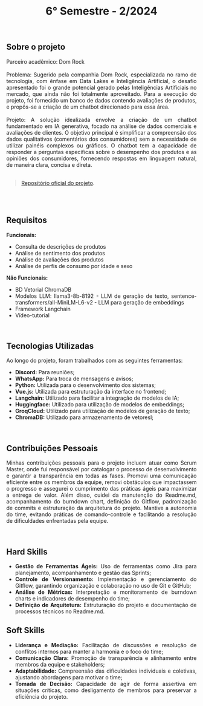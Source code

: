 <h1 align="center"> 6° Semestre - 2/2024 </h1>
<p align="center">
</p>

<br>

## Sobre o projeto 

<div align="justify">
  Parceiro acadêmico: Dom Rock
  <br><br>
  Problema: Sugerido pela companhia Dom Rock, especializada no ramo de tecnologia, com ênfase em Data Lakes e Inteligência Artificial, o desafio apresentado foi o grande potencial gerado pelas Inteligências Artificiais no mercado, que ainda não foi totalmente aproveitado. Para a execução do projeto, foi fornecido um banco de dados contendo avaliações de produtos, e propôs-se a criação de um chatbot direcionado para essa área.
  <br><br>
  Projeto: A solução idealizada envolve a criação de um chatbot fundamentado em IA generativa, focado na análise de dados comerciais e avaliações de clientes. O objetivo principal é simplificar a compreensão dos dados qualitativos (comentários dos consumidores) sem a necessidade de utilizar painéis complexos ou gráficos. O chatbot tem a capacidade de responder a perguntas específicas sobre o desempenho dos produtos e as opiniões dos consumidores, fornecendo respostas em linguagem natural, de maneira clara, concisa e direta.
  <br>
<div><br>
  
> [Repositório oficial do projeto](https://github.com/atomofatec/API-DOMROCK).

<br>


<br>
  
## Requisitos 
 
**Funcionais:**<br>
- Consulta de descrições de produtos
- Análise de sentimento dos produtos
- Análise de avaliações dos produtos
- Análise de perfis de consumo por idade e sexo

**Não Funcionais:**<br>
- BD Vetorial ChromaDB
- Modelos LLM: llama3-8b-8192 - LLM de geração de texto, sentence-transformers/all-MiniLM-L6-v2 - LLM para geração de embeddings
- Framework Langchain
- Vídeo-tutorial
<br>

## Tecnologias Utilizadas
Ao longo do projeto, foram trabalhados com as seguintes ferramentas:
<br>
  - **Discord:** Para reuniões;
  - **WhatsApp:** Para troca de mensagens e avisos;
  - **Python:** Utilizada para o desenvolvimento dos sistemas;
  - **Vue.js:** Utilizada para estruturação da interface no frontend;
  - **Langchain:** Utilizado para facilitar a integração de modelos de IA;
  - **Huggingface:** Utilizado para utilização de modelos de embeddings;
  - **GroqCloud:** Utilizado para utilização de modelos de geração de texto;
  - **ChromaDB:** Utilizado para armazenamento de vetoresl;
  
<br>

## Contribuições Pessoais
<div align="justify">

Minhas contribuições pessoais para o projeto incluem atuar como Scrum Master, onde fui responsável por catalogar o processo de desenvolvimento e garantir a transparência em todas as fases. Promovi uma comunicação eficiente entre os membros da equipe, removi obstáculos que impactassem o progresso e assegurei o cumprimento das práticas ágeis para maximizar a entrega de valor. Além disso, cuidei da manutenção do Readme.md, acompanhamento do burndown chart, definição do Gitflow, padronização de commits e estruturação da arquitetura do projeto. Mantive a autonomia do time, evitando práticas de comando-controle e facilitando a resolução de dificuldades enfrentadas pela equipe.
<div>

<br>


## Hard Skills
- **Gestão de Ferramentas Ágeis:** Uso de ferramentas como Jira para planejamento, acompanhamento e gestão das Sprints; <br>
- **Controle de Versionamento:** Implementação e gerenciamento do Gitflow, garantindo organização e colaboração no uso de Git e GitHub; <br>
- **Análise de Métricas:** Interpretação e monitoramento de burndown charts e indicadores de desempenho do time; <br>
- **Definição de Arquitetura:** Estruturação do projeto e documentação de processos técnicos no Readme.md. <br>



## Soft Skills
- **Liderança e Mediação:** Facilitação de discussões e resolução de conflitos internos para manter a harmonia e o foco do time; <br>
- **Comunicação Clara:** Promoção de transparência e alinhamento entre membros da equipe e stakeholders; <br>
- **Adaptabilidade:** Compreensão das dificuldades individuais e coletivas, ajustando abordagens para motivar o time; <br>
- **Tomada de Decisão:** Capacidade de agir de forma assertiva em situações críticas, como desligamento de membros para preservar a eficiência do projeto. <br>


